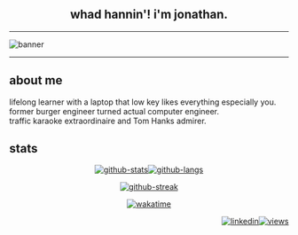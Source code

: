 <h2 align="center">whad hannin'! i'm jonathan.</h2>

---

![banner]

---

## about me

<!-- START_SECTION: about me -->
lifelong learner with a laptop that low key likes everything especially you.  
former burger engineer turned actual computer engineer.  
traffic karaoke extraordinaire and Tom Hanks admirer.  
<!-- END_SECTION: about me -->

<!--
## 💻 my tech stack

<!-- START_SECTION: my tech stack -->
<!--
### Cloud

![tech-cloud]

### Programming Languages

![tech-langs]

### Frontend Frameworks

### Backend Frameworks

### Software & Tools

![terraform]
-->
<!-- END_SECTION: my tech stack -->
## stats

<!-- START_SECTION: stats -->
<div align="center">

<!-- GITHUB STATS & LANGS CARDS -->
[![github-stats][github-stats-card]][github-url][![github-langs][github-langs-card]][github-url]
<!-- GITHUB STREAK CARD -->
[![github-streak][github-streak-card]][github-url]

</div>
<!-- END_SECTION: stats -->

<!-- BADGES -->

<div align="center">

<!-- WAKATIME BADGE SINCE 08.01.2023 -->
[![wakatime][wakatime-badge]][wakatime-url]

</div>

<div align="right">

[![linkedin][linkedin-badge]][linkedin-url][![views][views-badge]][github-url]

</div>

<!-- TODO
- [ ] add road card
- [ ] add dev.to badge
- [x] add profile views badge
- [ ] add github icons
- [ ] add skills badges w/ categories
- [ ] add portfolio badge
- [ ] add .dev badge
- [ ] add gcp dev profile badge
- [ ] add certs badges
- [x] add typing svg
- [ ] add last updated badge
- [ ] add riot val badge
- [ ] update bio
- [ ] change bio format
- [x] find icons
-->

<!--Credit: [Lejondary][github-url] -->

<!-- MARKDOWN LINKS -->

[banner]: https://readme-typing-svg.demolab.com?font=Tinos&pause=1000&color=8ec07c&vCenter=true&multiline=true&width=435&height=100&lines=software+developer;computer+engineer;cloud+architect
[github-url]: https://github.com/Lejondary
[github-stats-card]: https://github-readme-stats.vercel.app/api?username=lejondary&theme=gruvbox&bg_color=00000000&hide_title=true&show_icons=true&rank_icon=percentile&hide_border=true&hide=prs,contrib
[github-langs-card]: https://github-readme-stats.vercel.app/api/top-langs/?username=Lejondary&theme=gruvbox&bg_color=00000000&layout=compact&hide_title=true&hide_border=true&langs_count=10&size_weight=0.5&count_weight=0.5
[github-streak-card]: https://streak-stats.demolab.com?user=Lejondary&theme=gruvbox&hide_border=true&date_format=%5BY.%5Dn.j&card_width=500&background=EB545400
[wakatime-badge]: https://wakatime.com/badge/user/9378b06c-36d3-42bc-8efd-4d7e819bbcc2.svg?style=plastic
[wakatime-url]: https://wakatime.com/@9378b06c-36d3-42bc-8efd-4d7e819bbcc2
[linkedin-badge]: https://img.shields.io/badge/linkedin-badge?style=plastic&logo=linkedin&color=%230A66C2
[linkedin-url]: https://linkedin.com/in/jonathanphari
[views-badge]: https://komarev.com/ghpvc/?username=Lejondary&style=plastic&color=d65d0e&label
[tech-langs]: https://skillicons.dev/icons?i=py,html,css,js,java,c,cpp
[tech-cloud]: https://skillicons.dev/icons?i=gcp
